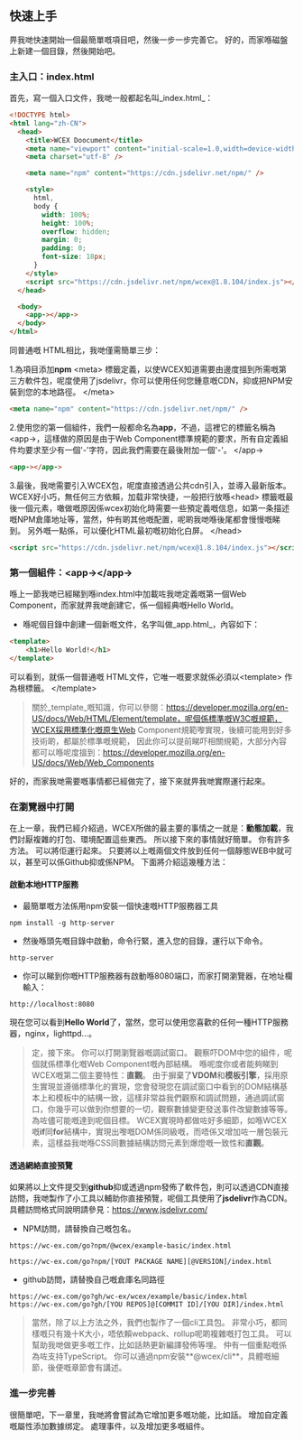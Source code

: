 <!--DESC: {"icon":"sports_score"} -->

## 快速上手

畀我哋快速開始一個最簡單嘅項目吧，然後一步一步完善它。 好的，而家喺磁盤上新建一個目錄，然後開始吧。

### 主入口：index.html

首先，寫一個入口文件，我哋一般都起名叫_index.html_：

```html
<!DOCTYPE html>
<html lang="zh-CN">
  <head>
    <title>WCEX Doocument</title>
    <meta name="viewport" content="initial-scale=1.0,width=device-width" />
    <meta charset="utf-8" />

    <meta name="npm" content="https://cdn.jsdelivr.net/npm/" />

    <style>
      html,
      body {
        width: 100%;
        height: 100%;
        overflow: hidden;
        margin: 0;
        padding: 0;
        font-size: 18px;
      }
    </style>
    <script src="https://cdn.jsdelivr.net/npm/wcex@1.8.104/index.js"></script>
  </head>

  <body>
    <app-></app->
  </body>
</html>
```

同普通嘅 HTML相比，我哋僅需簡單三步：

1.為項目添加**npm** \<meta\> 標籤定義，以使WCEX知道需要由邊度搵到所需嘅第三方軟件包，呢度使用了jsdelivr，你可以使用任何您鍾意嘅CDN，抑或把NPM安裝到您的本地路徑。 </meta\>

```html
<meta name="npm" content="https://cdn.jsdelivr.net/npm/" />
```

2.使用您的第一個組件，我們一般都命名為**app**，不過，這裡它的標籤名稱為\<app-\>，這樣做的原因是由于Web Component標準規範的要求，所有自定義組件均要求至少有一個'-'字符，因此我們需要在最後附加一個'-'。 </app-\>

```html
<app-></app->
```

3.最後，我哋需要引入WCEX包，呢度直接透過公共cdn引入，並導入最新版本。 WCEX好小巧，無任何三方依賴，加载非常快捷，一般把行放喺\<head\> 標籤嘅最後一個元素，噉做嘅原因係wcex初始化時需要一些預定義嘅信息，如第一条描述嘅NPM倉庫地址等，當然，仲有啲其他嘅配置，呢啲我哋喺後尾都會慢慢嘅睇到。 另外嘅一點係，可以優化HTML最初嘅初始化白屏。 </head\>

```html
<script src="https://cdn.jsdelivr.net/npm/wcex@1.8.104/index.js"></script>
```

### 第一個組件：**\<app-\>**</app-\>

喺上一節我哋已經睇到喺index.html中加載咗我哋定義嘅第一個Web Component，而家就畀我哋創建它，係一個經典嘅Hello World。

- 喺呢個目錄中創建一個新嘅文件，名字叫做_app.html_，內容如下：

```html
<template>
    <h1>Hello World!</h1>
</template>

```
可以看到，就係一個普通嘅 HTML文件，它唯一嘅要求就係必須以\<template\> 作為根標籤。 </template\>

> 關於_template_嘅知識，你可以參閱：https://developer.mozilla.org/en-US/docs/Web/HTML/Element/template，呢個係標準嘅W3C嘅規範，WCEX採用標準化嘅原生Web Component規範嚟實現，後續可能用到好多技術啲，都屬於標準嘅規範， 因此你可以提前睇吓相關規範，大部分內容都可以喺呢度搵到：https://developer.mozilla.org/en-US/docs/Web/Web_Components

好的，而家我哋需要嘅事情都已經做完了，接下來就畀我哋實際運行起來。

### 在瀏覽器中打開
在上一章，我們已經介紹過，WCEX所做的最主要的事情之一就是：**動態加載**，我們討厭複雜的打包、環境配置這些東西。 所以接下來的事情就好簡單。 你有許多方法。 可以將佢運行起來。 只要將以上嘅兩個文件放到任何一個靜態WEB中就可以，甚至可以係Github抑或係NPM。 下面將介紹這幾種方法：

#### 啟動本地HTTP服務
- 最簡單嘅方法係用npm安裝一個快速嘅HTTP服務器工具
```shell
npm install -g http-server
```
- 然後喺頭先嘅目錄中啟動，命令行緊，進入您的目錄，運行以下命令。
```shell
http-server
```
- 你可以睇到你嘅HTTP服務器有啟動喺8080端口，而家打開瀏覽器，在地址欄輸入：
```
http://localhost:8080
```
現在您可以看到**Hello World**了，當然，您可以使用您喜歡的任何一種HTTP服務器，nginx，lighttpd...。

> 定，接下來。 你可以打開瀏覽器嘅調試窗口。 觀察吓DOM中您的組件，呢個就係標準化嘅Web Component嘅內部結構。 喺呢度你或者能夠睇到WCEX嘅第二個主要特性：**直觀**。 由于摒棄了**VDOM**和**模板引擎**，採用原生實現並遵循標準化的實現，您會發現您在調試窗口中看到的DOM結構基本上和模板中的結構一致，這樣非常益我們觀察和調試問題，通過調試窗口，你幾乎可以做到你想要的一切，觀察數據變更發送事件改變數據等等。 為咗儘可能嘅達到呢個目標。 WCEX實現時都做咗好多細節，如喺WCEX嘅**if**同**for**結構中，實現出嚟嘅DOM係同級嘅，而唔係又增加咗一層包裝元素，這樣益我哋喺CSS同數據結構訪問元素到爆燈嘅一致性和**直觀**。

#### 透過網絡直接預覽
如果將以上文件提交到**github**抑或透過npm發佈了軟件包，則可以透過CDN直接訪問，我哋製作了小工具以輔助你直接預覽，呢個工具使用了**jsdelivr**作為CDN。
具體訪問格式同說明請參見：https://www.jsdelivr.com/

- NPM訪問，請替換自己嘅包名。
```
https://wc-ex.com/go?npm/@wcex/example-basic/index.html

https://wc-ex.com/go?npm/[YOUT PACKAGE NAME][@VERSION]/index.html

```
- github訪問，請替換自己嘅倉庫名同路徑

```
https://wc-ex.com/go?gh/wc-ex/wcex/example/basic/index.html
https://wc-ex.com/go?gh/[YOU REPOS]@[COMMIT ID]/[YOU DIR]/index.html
```

> 當然，除了以上方法之外，我們也製作了一個cli工具包。 非常小巧，都同樣嘅只有幾十K大小，唔依賴webpack、rollup呢啲複雜嘅打包工具。 可以幫助我哋做更多嘅工作，比如話熱更新編譯發佈等埋。 仲有一個重點嘅係為咗支持TypeScript。 你可以通過npm安裝**@wcex/cli**，具體嘅細節，後便嘅章節會有講述。

### 進一步完善
很簡單吧，下一章里，我哋將會嘗試為它增加更多嘅功能，比如話。 增加自定義嘅屬性添加數據绑定。 處理事件，以及增加更多嘅組件。

